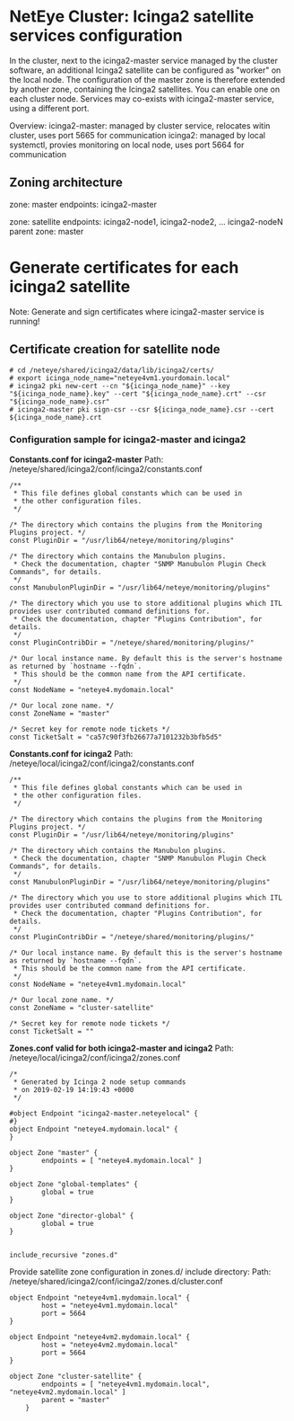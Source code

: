 # NetEye Cluster: Icinga2 satellite services configuration

In the cluster, next to the icinga2-master service managed by the cluster software, an additional Icinga2 satellite can be configured as "worker" on the local node.
The configuration of the master zone is therefore extended by another zone, containing the Icinga2 satellites. You can enable one on each cluster node. Services may co-exists with icinga2-master service, using a different port.

Overview:
icinga2-master: managed by cluster service, relocates witin cluster, uses port 5665 for communication
icinga2: managed by local systemctl, provies monitoring on local node, uses port 5664 for communication

## Zoning architecture

zone: master
endpoints: icinga2-master

zone: satellite
endpoints: icinga2-node1, icinga2-node2, ... icinga2-nodeN
parent zone: master


# Generate certificates for each icinga2 satellite
Note: Generate and sign certificates where icinga2-master service is running!


## Certificate creation for satellite node

```
# cd /neteye/shared/icinga2/data/lib/icinga2/certs/
# export icinga_node_name="neteye4vm1.yourdomain.local"
# icinga2 pki new-cert --cn "${icinga_node_name}" --key "${icinga_node_name}.key" --cert "${icinga_node_name}.crt" --csr "${icinga_node_name}.csr"
# icinga2-master pki sign-csr --csr ${icinga_node_name}.csr --cert ${icinga_node_name}.crt
```


### Configuration sample for icinga2-master and icinga2

**Constants.conf for icinga2-master**
Path: /neteye/shared/icinga2/conf/icinga2/constants.conf
```
/**
 * This file defines global constants which can be used in
 * the other configuration files.
 */

/* The directory which contains the plugins from the Monitoring Plugins project. */
const PluginDir = "/usr/lib64/neteye/monitoring/plugins"

/* The directory which contains the Manubulon plugins.
 * Check the documentation, chapter "SNMP Manubulon Plugin Check Commands", for details.
 */
const ManubulonPluginDir = "/usr/lib64/neteye/monitoring/plugins"

/* The directory which you use to store additional plugins which ITL provides user contributed command definitions for.
 * Check the documentation, chapter "Plugins Contribution", for details.
 */
const PluginContribDir = "/neteye/shared/monitoring/plugins/"

/* Our local instance name. By default this is the server's hostname as returned by `hostname --fqdn`.
 * This should be the common name from the API certificate.
 */
const NodeName = "neteye4.mydomain.local"

/* Our local zone name. */
const ZoneName = "master"

/* Secret key for remote node tickets */
const TicketSalt = "ca57c90f3fb26677a7101232b3bfb5d5"
```


**Constants.conf for icinga2**
Path: /neteye/local/icinga2/conf/icinga2/constants.conf
```
/**
 * This file defines global constants which can be used in
 * the other configuration files.
 */

/* The directory which contains the plugins from the Monitoring Plugins project. */
const PluginDir = "/usr/lib64/neteye/monitoring/plugins"

/* The directory which contains the Manubulon plugins.
 * Check the documentation, chapter "SNMP Manubulon Plugin Check Commands", for details.
 */
const ManubulonPluginDir = "/usr/lib64/neteye/monitoring/plugins"

/* The directory which you use to store additional plugins which ITL provides user contributed command definitions for.
 * Check the documentation, chapter "Plugins Contribution", for details.
 */
const PluginContribDir = "/neteye/shared/monitoring/plugins/"

/* Our local instance name. By default this is the server's hostname as returned by `hostname --fqdn`.
 * This should be the common name from the API certificate.
 */
const NodeName = "neteye4vm1.mydomain.local"

/* Our local zone name. */
const ZoneName = "cluster-satellite"

/* Secret key for remote node tickets */
const TicketSalt = ""
```


**Zones.conf valid for both icinga2-master and icinga2**
Path: /neteye/local/icinga2/conf/icinga2/zones.conf
```
/*
 * Generated by Icinga 2 node setup commands
 * on 2019-02-19 14:19:43 +0000
 */

#object Endpoint "icinga2-master.neteyelocal" {
#}
object Endpoint "neteye4.mydomain.local" {
}

object Zone "master" {
        endpoints = [ "neteye4.mydomain.local" ]
}

object Zone "global-templates" {
        global = true
}

object Zone "director-global" {
        global = true
}


include_recursive "zones.d"
```
Provide satellite zone configuration in zones.d/ include directory:
Path: /neteye/shared/icinga2/conf/icinga2/zones.d/cluster.conf

```
object Endpoint "neteye4vm1.mydomain.local" {
        host = "neteye4vm1.mydomain.local"
        port = 5664
}

object Endpoint "neteye4vm2.mydomain.local" {
        host = "neteye4vm2.mydomain.local"
        port = 5664
}

object Zone "cluster-satellite" {
        endpoints = [ "neteye4vm1.mydomain.local", "neteye4vm2.mydomain.local" ]
        parent = "master"
    }
```


